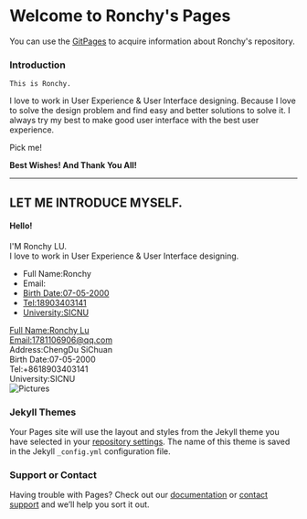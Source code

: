 # Welcome to Ronchy's Pages

You can use the [GitPages](https://github.com/Ronchy2000) to acquire information about Ronchy's repository.

### Introduction

`This is Ronchy.`

   I love to work in User Experience & User Interface designing. Because I love to solve the design problem and find easy and better solutions to solve it. I always try my best to make good user interface with the best user experience.

Pick me!
    

**Best Wishes!
And Thank You All!**

<hr>

<div class="intro">
    <h2 class="subtitle">LET ME INTRODUCE MYSELF.</h2>
    <h4 class="hello">Hello!</h4>
    <span>I'M Ronchy LU.</span>
</div>
<div class="summary">
    I love to work in User Experience & User Interface designing.</div>  
<ul class="list1">
    <li>Full Name:Ronchy</li>
    <li>Email:<a href="https://mail.qq.com/cgi-bin/frame_html?sid=d></a></li>
    <li>Address:ShanXi </li>
</ul>
<ul class="list2">
    <li>Birth Date:07-05-2000</li>
    <li>Tel:18903403141</li>
    <li>University:SICNU </li>
</ul>
<div class="catlog">
    <div class="name">Full Name:Ronchy Lu</div>
    <div class="email">Email:<a href="">1781106906@qq.com</a></div>
    <div class="address">Address:ChengDu SiChuan</div>
</div>
<div class="catlog2">
    <div class="birth">Birth Date:07-05-2000</div>
    <div class="tel">Tel:+8618903403141</div>
    <div class="university">University:SICNU</div>
</div>
</div>
<div class="img">
    <img src="../exercise/img/01/myimg.png" alt="Pictures">
</div>

           
### Jekyll Themes

Your Pages site will use the layout and styles from the Jekyll theme you have selected in your [repository settings](https://github.com/Ronchy2000/MyWeb/settings/pages). The name of this theme is saved in the Jekyll `_config.yml` configuration file.

### Support or Contact

Having trouble with Pages? Check out our [documentation](https://docs.github.com/categories/github-pages-basics/) or [contact support](https://support.github.com/contact) and we’ll help you sort it out.
